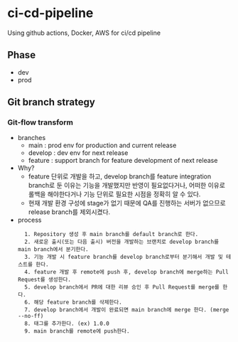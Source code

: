 # ci-cd-pipeline
Using github actions, Docker, AWS for ci/cd pipeline

## Phase
- dev
- prod

## Git branch strategy
### Git-flow transform
- branches
  - main : prod env for production and current release
  - develop : dev env for next release
  - feature : support branch for feature development of next release
- Why?
  - feature 단위로 개발을 하고, develop branch를 feature integration branch로 둔 이유는 기능을 개발했지만 반영이 필요없다거나, 어떠한 이유로 롤백을 해야한다거나 기능 단위로 필요한 시점을 정확히 알 수 있다.
  - 현재 개발 환경 구성에 stage가 없기 때문에 QA를 진행하는 서버가 없으므로 release branch를 제외시켰다.
- process
  ```
    1. Repository 생성 후 main branch를 default branch로 한다.
    2. 새로운 출시(또는 다음 출시) 버전을 개발하는 브랜치로 develop branch를 main branch에서 분기한다.
    3. 기능 개발 시 feature branch를 develop branch로부터 분기해서 개발 및 테스트를 한다.
    4. feature 개발 후 remote에 push 후, develop branch에 merge하는 Pull Request를 생성한다.
    5. develop branch에서 PR에 대한 리뷰 승인 후 Pull Request를 merge를 한다.
    6. 해당 feature branch를 삭제한다.
    7. develop branch에서 개발이 완료되면 main branch에 merge 한다. (merge --no-ff)
    8. 태그를 추가한다. (ex) 1.0.0
    9. main branch를 remote에 push한다.
  ```